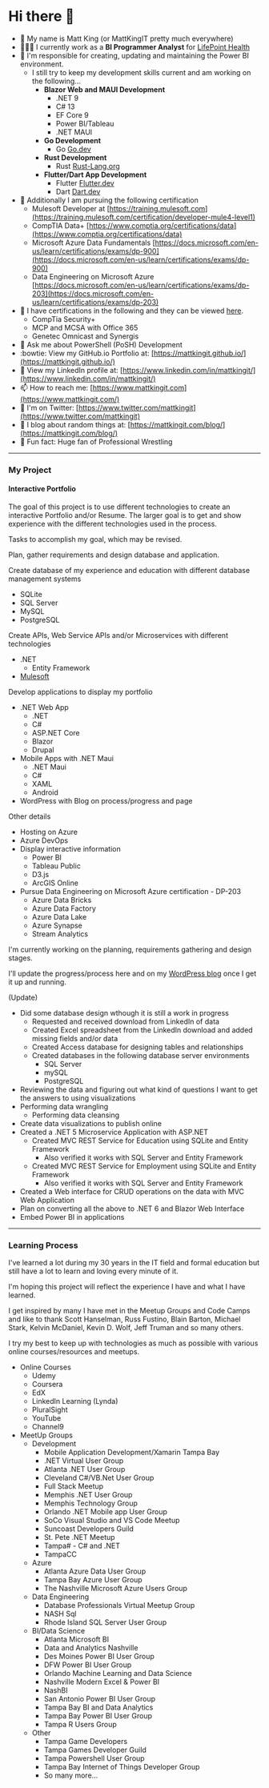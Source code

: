 # Hi there 👋

- 🔭 My name is Matt King (or MattKingIT pretty much everywhere)
- 👨🏼‍💼 I currently work as a **BI Programmer Analyst** for [LifePoint Health](https://lifepointhealth.net/)
- 🥼 I'm responsible for creating, updating and maintaining the Power BI environment.
  - I still try to keep my development skills current and am working on the following...
    - **Blazor Web and MAUI Development**
      - .NET 9
      - C# 13
      - EF Core 9
      - Power BI/Tableau
      - .NET MAUI
    - **Go Development**
      - Go [Go.dev](https://go.dev/) 
    - **Rust Development**
      - Rust [Rust-Lang.org](https://www.rust-lang.org/)
    - **Flutter/Dart App Development**
      - Flutter [Flutter.dev](https://flutter.dev/)
      - Dart [Dart.dev](https://dart.dev/)
- 🌱 Additionally I am pursuing the following certification
  - Mulesoft Developer at [https://training.mulesoft.com](https://training.mulesoft.com/certification/developer-mule4-level1)
  - CompTIA Data+ [https://www.comptia.org/certifications/data](https://www.comptia.org/certifications/data)
  - Microsoft Azure Data Fundamentals [https://docs.microsoft.com/en-us/learn/certifications/exams/dp-900](https://docs.microsoft.com/en-us/learn/certifications/exams/dp-900)
  - Data Engineering on Microsoft Azure [https://docs.microsoft.com/en-us/learn/certifications/exams/dp-203](https://docs.microsoft.com/en-us/learn/certifications/exams/dp-203)
- 🎇 I have certifications in the following and they can be viewed [here](https://www.credly.com/users/matthew-king.e33fd382).
  - CompTia Security+
  - MCP and MCSA with Office 365
  - Genetec Omnicast and Synergis
- 💬 Ask me about PowerShell (PoSH) Development
- :bowtie: View my GitHub.io Portfolio at: [https://mattkingit.github.io/](https://mattkingit.github.io/)
- 👔 View my LinkedIn profile at: [https://www.linkedin.com/in/mattkingit/](https://www.linkedin.com/in/mattkingit/)
- 📫 How to reach me: [https://www.mattkingit.com](https://www.mattkingit.com/)
- 🐥 I'm on Twitter: [https://www.twitter.com/mattkingit](https://www.twitter.com/mattkingit)
- 📘 I blog about random things at: [https://mattkingit.com/blog/](https://mattkingit.com/blog/)
- 🤼 Fun fact: Huge fan of Professional Wrestling

---

### My Project

#### Interactive Portfolio

The goal of this project is to use different technologies to create an interactive Portfolio and/or Resume. The larger goal is to get and show experience with the different technologies used in the process.
  
Tasks to accomplish my goal, which may be revised.

Plan, gather requirements and design database and application.

Create database of my experience and education with different database management systems

- SQLite
- SQL Server
- MySQL
- PostgreSQL

Create APIs, Web Service APIs and/or Microservices with different technologies

- .NET
  - Entity Framework
- [Mulesoft](https://mattkingit.github.io/mattkingitdev-mule/)

Develop applications to display my portfolio

- .NET Web App
  - .NET
  - C#
  - ASP.NET Core
  - Blazor
  - Drupal
- Mobile Apps with .NET Maui
  - .NET Maui
  - C#
  - XAML
  - Android
- WordPress with Blog on process/progress and page

Other details

- Hosting on Azure
- Azure DevOps
- Display interactive information
  - Power BI
  - Tableau Public
  - D3.js
  - ArcGIS Online
- Pursue Data Engineering on Microsoft Azure certification - DP-203
  - Azure Data Bricks
  - Azure Data Factory
  - Azure Data Lake
  - Azure Synapse
  - Stream Analytics

I'm currently working on the planning, requirements gathering and design stages.

I'll update the progress/process here and on my [WordPress blog](https://www.mattkingit.com/blog) once I get it up and running.

(Update)

- Did some database design wthough it is still a work in progress
  - Requested and received download from LinkedIn of data
  - Created Excel spreadsheet from the LinkedIn download and added missing fields and/or data
  - Created Access database for designing tables and relationships
  - Created databases in the following database server environments
    - SQL Server
    - mySQL
    - PostgreSQL
- Reviewing the data and figuring out what kind of questions I want to get the answers to using visualizations
- Performing data wrangling
  - Performing data cleansing
- Create data visualizations to publish online
- Created a .NET 5 Microservice Application with ASP.NET
  - Created MVC REST Service for Education using SQLite and Entity Framework
    - Also verified it works with SQL Server and Entity Framework
  - Created MVC REST Service for Employment using SQLite and Entity Framework
    - Also verified it works with SQL Server and Entity Framework
- Created a Web interface for CRUD operations on the data with MVC Web Application
- Plan on converting all the above to .NET 6 and Blazor Web Interface
- Embed Power BI in applications

---

### Learning Process

I've learned a lot during my 30 years in the IT field and formal education but still have a lot to learn and loving every minute of it.

I'm hoping this project will reflect the experience I have and what I have learned.

I get inspired by many I have met in the Meetup Groups and Code Camps and like to thank Scott Hanselman, Russ Fustino, Blain Barton, Michael Stark, Kelvin McDaniel, Kevin D. Wolf, Jeff Truman and so many others.

I try my best to keep up with technologies as much as possible with various online courses/resources and meetups.

- Online Courses
  - Udemy
  - Coursera
  - EdX
  - LinkedIn Learning (Lynda)
  - PluralSight
  - YouTube
  - Channel9
- MeetUp Groups
  - Development
    - Mobile Application Development/Xamarin Tampa Bay
    - .NET Virtual User Group
    - Atlanta .NET User Group
    - Cleveland C#/VB.Net User Group
    - Full Stack Meetup
    - Memphis .NET User Group
    - Memphis Technology Group
    - Orlando .NET Mobile app User Group
    - SoCo Visual Studio and VS Code Meetup
    - Suncoast Developers Guild
    - St. Pete .NET Meetup
    - Tampa# - C# and .NET
    - TampaCC
  - Azure
    - Atlanta Azure Data User Group
    - Tampa Bay Azure User Group
    - The Nashville Microsoft Azure Users Group
  - Data Engineering
    - Database Professionals Virtual Meetup Group
    - NASH Sql
    - Rhode Island SQL Server User Group  
  - BI/Data Science
    - Atlanta Microsoft BI
    - Data and Analytics Nashville
    - Des Moines Power BI User Group
    - DFW Power BI User Group
    - Orlando Machine Learning and Data Science
    - Nashville Modern Excel & Power BI
    - NashBI
    - San Antonio Power BI User Group
    - Tampa Bay BI and Data Analytics
    - Tampa Bay Power BI User Group
    - Tampa R Users Group
  - Other
    - Tampa Game Developers
    - Tampa Games Developer Guild
    - Tampa Powershell User Group
    - Tampa Bay Internet of Things Developer Group
    - So many more...
<!--
**mattkingit/mattkingit** is a ✨ _special_ ✨ repository because its `README.md` (this file) appears on your GitHub profile.

tals-mule4>
- 👯 I’m looking to collaborate on ...
- 🤔 I’m looking for help with ...
.
- 😄 Pronouns: ...
.
-->
